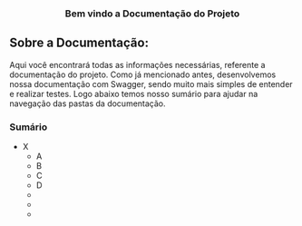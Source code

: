 <h3 align="center">Bem vindo a Documentação do Projeto</h3>

## Sobre a Documentação:
Aqui você encontrará todas as informações necessárias, referente a documentação do projeto. Como já mencionado antes, desenvolvemos nossa documentação com Swagger, sendo muito mais simples de entender e realizar testes. Logo abaixo temos nosso sumário para ajudar na navegação das pastas da documentação.

### Sumário

- X
  * A
  * B
  * C
  * D
  *
  *
  *
  
  
